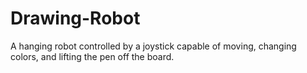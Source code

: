 # Drawing-Robot
A hanging robot controlled by a joystick capable of moving, changing colors, and lifting the pen off the board. 
